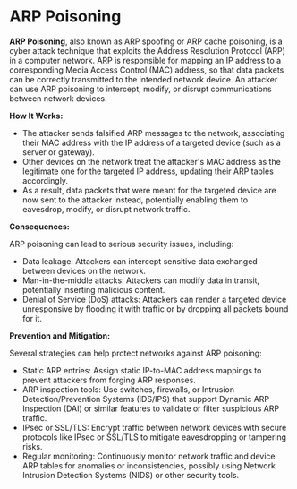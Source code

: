# ARP Poisoning

**ARP Poisoning**, also known as ARP spoofing or ARP cache poisoning, is a cyber attack technique that exploits the Address Resolution Protocol (ARP) in a computer network. ARP is responsible for mapping an IP address to a corresponding Media Access Control (MAC) address, so that data packets can be correctly transmitted to the intended network device. An attacker can use ARP poisoning to intercept, modify, or disrupt communications between network devices.

**How It Works:**

- The attacker sends falsified ARP messages to the network, associating their MAC address with the IP address of a targeted device (such as a server or gateway).
- Other devices on the network treat the attacker's MAC address as the legitimate one for the targeted IP address, updating their ARP tables accordingly.
- As a result, data packets that were meant for the targeted device are now sent to the attacker instead, potentially enabling them to eavesdrop, modify, or disrupt network traffic.

**Consequences:**

ARP poisoning can lead to serious security issues, including:

- Data leakage: Attackers can intercept sensitive data exchanged between devices on the network.
- Man-in-the-middle attacks: Attackers can modify data in transit, potentially inserting malicious content.
- Denial of Service (DoS) attacks: Attackers can render a targeted device unresponsive by flooding it with traffic or by dropping all packets bound for it.

**Prevention and Mitigation:**

Several strategies can help protect networks against ARP poisoning:

- Static ARP entries: Assign static IP-to-MAC address mappings to prevent attackers from forging ARP responses.
- ARP inspection tools: Use switches, firewalls, or Intrusion Detection/Prevention Systems (IDS/IPS) that support Dynamic ARP Inspection (DAI) or similar features to validate or filter suspicious ARP traffic.
- IPsec or SSL/TLS: Encrypt traffic between network devices with secure protocols like IPsec or SSL/TLS to mitigate eavesdropping or tampering risks.
- Regular monitoring: Continuously monitor network traffic and device ARP tables for anomalies or inconsistencies, possibly using Network Intrusion Detection Systems (NIDS) or other security tools.
